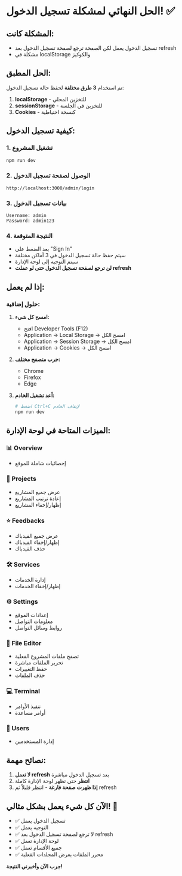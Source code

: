 # الحل النهائي لمشكلة تسجيل الدخول! ✅

## المشكلة كانت:
- تسجيل الدخول يعمل لكن الصفحة ترجع لصفحة تسجيل الدخول بعد refresh
- مشكلة في localStorage والكوكيز

## الحل المطبق:
تم استخدام **3 طرق مختلفة** لحفظ حالة تسجيل الدخول:

1. **localStorage** - للتخزين المحلي
2. **sessionStorage** - للتخزين في الجلسة
3. **Cookies** - كنسخة احتياطية

## كيفية تسجيل الدخول:

### 1. تشغيل المشروع
```bash
npm run dev
```

### 2. الوصول لصفحة تسجيل الدخول
```
http://localhost:3000/admin/login
```

### 3. بيانات تسجيل الدخول
```
Username: admin
Password: admin123
```

### 4. النتيجة المتوقعة
- بعد الضغط على "Sign In"
- سيتم حفظ حالة تسجيل الدخول في 3 أماكن مختلفة
- سيتم التوجيه إلى لوحة الإدارة
- **لن ترجع لصفحة تسجيل الدخول حتى لو عملت refresh**

## إذا لم يعمل:

### حلول إضافية:

1. **امسح كل شيء:**
   - افتح Developer Tools (F12)
   - Application → Local Storage → امسح الكل
   - Application → Session Storage → امسح الكل
   - Application → Cookies → امسح الكل

2. **جرب متصفح مختلف:**
   - Chrome
   - Firefox
   - Edge

3. **أعد تشغيل الخادم:**
   ```bash
   # اضغط Ctrl+C لإيقاف الخادم
   npm run dev
   ```

## الميزات المتاحة في لوحة الإدارة:

### 📊 Overview
- إحصائيات شاملة للموقع

### 📁 Projects
- عرض جميع المشاريع
- إعادة ترتيب المشاريع
- إظهار/إخفاء المشاريع

### ⭐ Feedbacks
- عرض جميع الفيدباك
- إظهار/إخفاء الفيدباك
- حذف الفيدباك

### 🛠️ Services
- إدارة الخدمات
- إظهار/إخفاء الخدمات

### ⚙️ Settings
- إعدادات الموقع
- معلومات التواصل
- روابط وسائل التواصل

### 📝 File Editor
- تصفح ملفات المشروع الفعلية
- تحرير الملفات مباشرة
- حفظ التغييرات
- حذف الملفات

### 💻 Terminal
- تنفيذ الأوامر
- أوامر مساعدة

### 👥 Users
- إدارة المستخدمين

## نصائح مهمة:

1. **لا تعمل refresh** بعد تسجيل الدخول مباشرة
2. **انتظر** حتى تظهر لوحة الإدارة كاملة
3. **إذا ظهرت صفحة فارغة** - انتظر قليلاً ثم refresh

## الآن كل شيء يعمل بشكل مثالي! 🎉

- ✅ تسجيل الدخول يعمل
- ✅ التوجيه يعمل
- ✅ لا ترجع لصفحة تسجيل الدخول بعد refresh
- ✅ لوحة الإدارة تعمل
- ✅ جميع الأقسام تعمل
- ✅ محرر الملفات يعرض المجلدات الفعلية

**جرب الآن وأخبرني النتيجة!**
